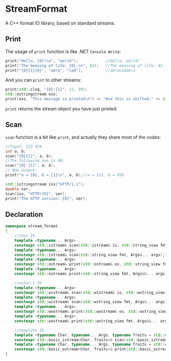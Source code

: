 # StreamFormat
A C++ format IO library, based on standard streams.
## Print
The usage of `print` function is like .NET `Console.Write`:
``` c++
print("Hello, {0}!\n", "world");            //Hello, world!
print("The meaning of life: {0}.\n", 42);   //The meaning of life: 42.
print("{0}{1}{0}", "abra", "cad");          //abracadabra
```
And you can `print` to other streams:
``` c++
print(std::clog, "{0}:{1}", 11, 59);
std::ostringstream oss;
print(oss, "This message is printed\n") << "And this is shifted." << std::endl;
```
`print` returns the stream object you have just printed.
## Scan
`scan` function is a bit like `print`, and actually they share most of the codes:
``` c++
//Input: 123 456
int a, b;
scan("{0}{1}", a, b);
//The following one is OK:
scan("{0} {1}", a, b);
// Now output:
print("a = {0}, b = {1}\n", a, b);//a = 123, b = 456

std::istringstream iss("HTTP/1.1");
double ver;
scan(iss, "HTTP/{0}", ver);
print("The HTTP version: {0}", ver);
```
## Declaration
``` c++
namespace stream_format
{
    //char IO
    template <typename... Args>
    constexpr std::istream& scan(std::istream& is, std::string_view fmt, Args&... args);
    template <typename... Args>
    constexpr std::istream& scan(std::string_view fmt, Args&... args);
    template <typename... Args>
    constexpr std::ostream& print(std::ostream& os, std::string_view fmt, Args&&... args);
    template <typename... Args>
    constexpr std::ostream& print(std::string_view fmt, Args&&... args);

    //wchar_t IO
    template <typename... Args>
    constexpr std::wistream& scan(std::wistream& is, std::wstring_view fmt, Args&... args);
    template <typename... Args>
    constexpr std::wistream& scan(std::wstring_view fmt, Args&... args);
    template <typename... Args>
    constexpr std::wostream& print(std::wostream& os, std::wstring_view fmt, Args&&... args);
    template <typename... Args>
    constexpr std::wostream& print(std::wstring_view fmt, Args&&... args);

    //template IO
    template <typename Char, typename... Args, typename Traits = std::char_traits<Char>>
    constexpr std::basic_istream<Char, Traits>& scan(std::basic_istream<Char, Traits>& stream, std::basic_string_view<Char, Traits> fmt, Args&... args);
    template <typename Char, typename... Args, typename Traits = std::char_traits<Char>>
    constexpr std::basic_ostream<Char, Traits>& print(std::basic_ostream<Char, Traits>& stream, std::basic_string_view<Char, Traits> fmt, Args&&... args)
}
```
